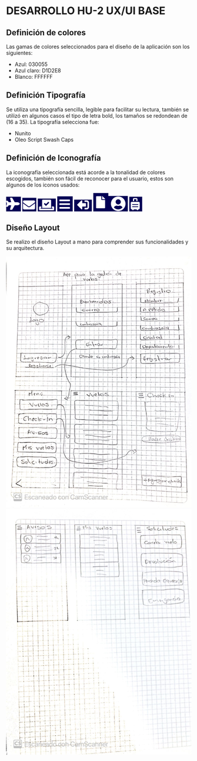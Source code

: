 # DESARROLLO HU-2 UX/UI BASE

## Definición de colores 

Las gamas de colores seleccionados para el diseño de la aplicación son los siguientes:

- Azul: 030055
- Azul claro: D1D2E8
- Blanco: FFFFFF

## Definición Tipografía

Se utiliza una tipografía sencilla, legible para facilitar su lectura, también se utilizó en algunos casos el tipo de letra bold, los tamaños se redondean de (16 a 35). La tipografía selecciona fue: 

- Nunito
- Oleo Script Swash Caps

## Definición de Iconografía 

La iconografía seleccionada está acorde a la tonalidad de colores escogidos, también son fácil de reconocer para el usuario, estos son algunos de los iconos usados:


![alt text](../UX-UI/Images/avion.png) ![alt text](../UX-UI/Images/aviso.png) ![alt text](../UX-UI/Images/check-in.png) ![alt text](../UX-UI/Images/menu.png) ![alt text](../UX-UI/Images/salir.png) ![alt text](../UX-UI/Images/solicitudes.png)![alt text](../UX-UI/Images/usuario.png) ![alt text](../UX-UI/Images/vuelos.png)

## Diseño Layout 

Se realizo el diseño Layout a mano para comprender sus funcionalidades y su arquitectura.

![alt text](../UX-UI/Images/Layout1.jpg)
![alt text](../UX-UI/Images/Layout2.jpg)